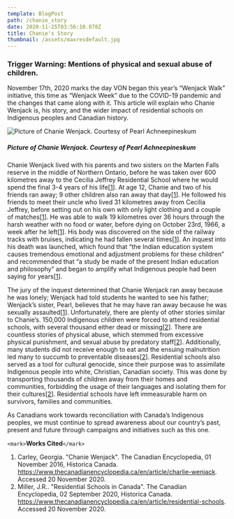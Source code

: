 ```yaml
---
template: BlogPost
path: /chanie_story
date: 2020-11-25T03:56:10.878Z
title: Chanie's Story
thumbnail: /assets/maxresdefault.jpg
---
```

<!--StartFragment-->

### **Trigger Warning: Mentions of physical and sexual abuse of children.**

November 17th, 2020 marks the day VON began this year’s “Wenjack Walk” initiative, this time as “Wenjack Week” due to the COVID-19 pandemic and the changes that came along with it. This article will explain who Chanie Wenjack is, his story, and the wider impact of residential schools on Indigenous peoples and Canadian history.

![](/assets/dd573578-57f2-4658-975b-06d79766f1ad.jpg "Picture of Chanie Wenjack. Courtesy of Pearl Achneepineskum")

##### **Picture of Chanie Wenjack. Courtesy of Pearl Achneepineskum**

Chanie Wenjack lived with his parents and two sisters on the Marten Falls reserve in the middle of Northern Ontario, before he was taken over 600 kilometres away to the Cecilia Jeffrey Residential School where he would spend the final 3-4 years of his life[[1](https://www.thecanadianencyclopedia.ca/en/article/charlie-wenjack)]. At age 12, Chanie and two of his friends ran away; 9 other children also ran away that day[[1](https://www.thecanadianencyclopedia.ca/en/article/charlie-wenjack)]. He followed his friends to meet their uncle who lived 31 kilometres away from Cecilia Jeffrey, before setting out on his own with only light clothing and a couple of matches[[1](https://www.thecanadianencyclopedia.ca/en/article/charlie-wenjack)]. He was able to walk 19 kilometres over 36 hours through the harsh weather with no food or water, before dying on October 23rd, 1966, a week after he left[[1](https://www.thecanadianencyclopedia.ca/en/article/charlie-wenjack)]. His body was discovered on the side of the railway tracks with bruises, indicating he had fallen several times[[1](https://www.thecanadianencyclopedia.ca/en/article/charlie-wenjack)]. An inquest into his death was launched, which found that “the Indian education system causes tremendous emotional and adjustment problems for these children” and recommended that “a study be made of the present Indian education and philosophy” and began to amplify what Indigenous people had been saying for years[[1](https://www.thecanadianencyclopedia.ca/en/article/charlie-wenjack)].

The jury of the inquest determined that Chanie Wenjack ran away because he was lonely; Wenjack had told students he wanted to see his father; Wenjack’s sister, Pearl, believes that he may have ran away because he was sexually assaulted[[1](https://www.thecanadianencyclopedia.ca/en/article/charlie-wenjack)]. Unfortunately, there are plenty of other stories similar to Chanie’s. 150,000 Indigenous children were forced to attend residential schools, with several thousand either dead or missing[[2](https://www.thecanadianencyclopedia.ca/en/article/residential-schools)]. There are countless stories of physical abuse, which stemmed from excessive physical punishment, and sexual abuse by predatory staff[[2](https://www.thecanadianencyclopedia.ca/en/article/residential-schools)]. Additionally, many students did not receive enough to eat and the ensuing malnutrition led many to succumb to preventable diseases[[2](https://www.thecanadianencyclopedia.ca/en/article/residential-schools)]. Residential schools also served as a tool for cultural genocide, since their purpose was to assimilate Indigenous people into white, Christian, Canadian society. This was done by transporting thousands of children away from their homes and communities, forbidding the usage of their languages and isolating them for their cultures[[2](https://www.thecanadianencyclopedia.ca/en/article/residential-schools)]. Residential schools have left immeasurable harm on survivors, families and communities.

As Canadians work towards reconciliation with Canada’s Indigenous peoples, we must continue to spread awareness about our country’s past, present and future through campaigns and initiatives such as this one.

`<mark>`**Works Cited**`</mark>`

1. Carley, Georgia. "Chanie Wenjack". The Canadian Encyclopedia, 01 November 2016, Historica Canada. https://www.thecanadianencyclopedia.ca/en/article/charlie-wenjack. Accessed 20 November 2020.
2. Miller, J.R.. "Residential Schools in Canada". The Canadian Encyclopedia, 02 September 2020, Historica Canada. https://www.thecanadianencyclopedia.ca/en/article/residential-schools. Accessed 20 November 2020.

<!--EndFragment-->
